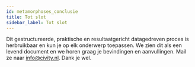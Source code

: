 ```yaml
---
id: metamorphoses_conclusie
title: Tot slot
sidebar_label: Tot slot
---
```


Dit gestructureerde, praktische en resultaatgericht datagedreven proces is herbruikbaar en kun je op elk onderwerp toepassen.
We zien dit als een levend document en we horen graag je bevindingen en aanvullingen. Mail ze naar info@civity.nl. Dank je wel.
